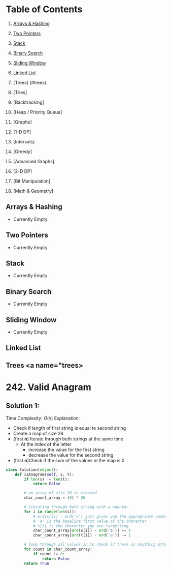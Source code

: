 # Table of Contents

1. [Arrays & Hashing](#a&h)

2. [Two Pointers](#twoPointers)
3. [Stack](#stack)

4. [Binary Search](#binarySearch)
5. [Sliding Window](#slidingWindow)
6. [Linked List](#linkedList)

7. [Trees] (#trees)

8. [Tries]
9. [Backtracking]

10. [Heap / Priority Queue]

11. [Graphs]
12. [1-D DP]

13. [Intervals]
14. [Greedy]
15. [Advanced Graphs]
    
16. [2-D DP]
17. [Bit Manipulation]

18. [Math & Geometry]



## Arrays & Hashing <a name="a&h"></a>

- Currently Empty

## Two Pointers <a name="twoPointers"></a>

- Currently Empty

## Stack <a name="stack"></a>

- Currently Empty

## Binary Search <a name="binarySearch"></a>

- Currently Empty

## Sliding Window <a name="slidingWindow"></a>

- Currently Empty

## Linked List <a name="Linked List"></a>

## Trees <a name="trees></a>




# 242. Valid Anagram
## Solution 1:
Time Complexity: $O(n)$
Explanation: 
- Check if length of first string is equal to second string
- Create a map of size 26
- (first **n**) Iterate through both strings at the same time
	- At the index of the letter
		- increase the value for the first string
		- decrease the value for the second string
- (first **n**)Check if the sum of the values in the map is 0

```python
class Solution(object):
	def isAnagram(self, s, t):
		if len(s) != len(t):
			return False

		# an array of size 26 is created
		char_count_array = [0] * 26

		# iterating through both string with a counter
		for i in range(len(s)):
			# ord(s[i]) - ord('a') just gives you the appropriate index 
			# 'a' is the baseline first value of the character
			# s[i] is the character you are targetting
			char_count_array[ord(s[i]) - ord('a')] += 1
			char_count_array[ord(t[i]) - ord('a')] -= 1

		# loop through all values in to check if there is anything other than 0
		for count in char_count_array:
			if count != 0:
				return False
		return True
```
